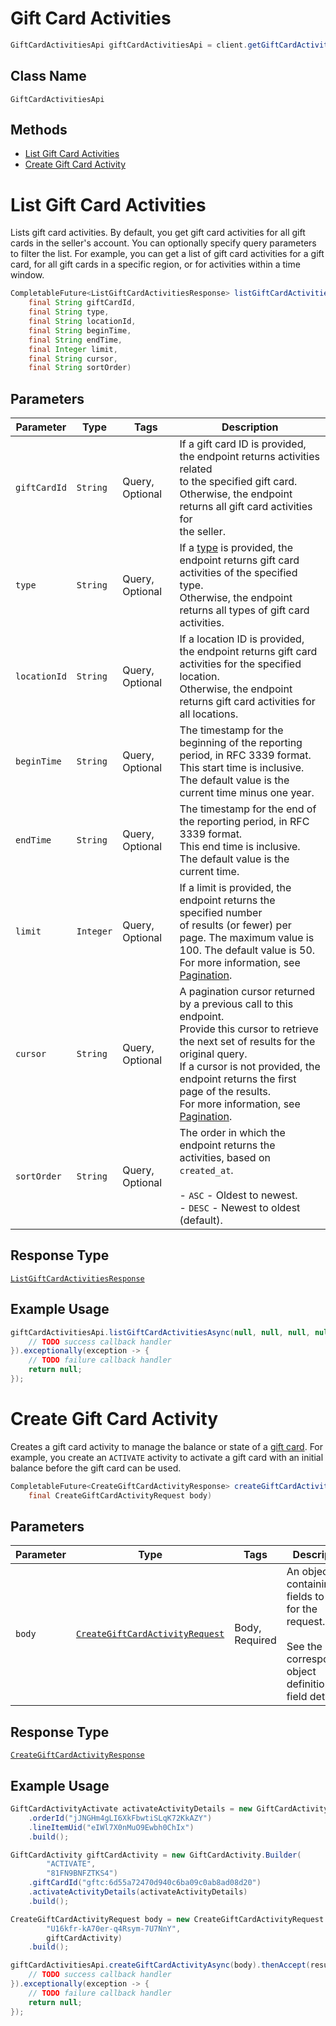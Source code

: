 # Gift Card Activities

```java
GiftCardActivitiesApi giftCardActivitiesApi = client.getGiftCardActivitiesApi();
```

## Class Name

`GiftCardActivitiesApi`

## Methods

* [List Gift Card Activities](../../doc/api/gift-card-activities.md#list-gift-card-activities)
* [Create Gift Card Activity](../../doc/api/gift-card-activities.md#create-gift-card-activity)


# List Gift Card Activities

Lists gift card activities. By default, you get gift card activities for all
gift cards in the seller's account. You can optionally specify query parameters to
filter the list. For example, you can get a list of gift card activities for a gift card,
for all gift cards in a specific region, or for activities within a time window.

```java
CompletableFuture<ListGiftCardActivitiesResponse> listGiftCardActivitiesAsync(
    final String giftCardId,
    final String type,
    final String locationId,
    final String beginTime,
    final String endTime,
    final Integer limit,
    final String cursor,
    final String sortOrder)
```

## Parameters

| Parameter | Type | Tags | Description |
|  --- | --- | --- | --- |
| `giftCardId` | `String` | Query, Optional | If a gift card ID is provided, the endpoint returns activities related<br>to the specified gift card. Otherwise, the endpoint returns all gift card activities for<br>the seller. |
| `type` | `String` | Query, Optional | If a [type](../../doc/models/gift-card-activity-type.md) is provided, the endpoint returns gift card activities of the specified type.<br>Otherwise, the endpoint returns all types of gift card activities. |
| `locationId` | `String` | Query, Optional | If a location ID is provided, the endpoint returns gift card activities for the specified location.<br>Otherwise, the endpoint returns gift card activities for all locations. |
| `beginTime` | `String` | Query, Optional | The timestamp for the beginning of the reporting period, in RFC 3339 format.<br>This start time is inclusive. The default value is the current time minus one year. |
| `endTime` | `String` | Query, Optional | The timestamp for the end of the reporting period, in RFC 3339 format.<br>This end time is inclusive. The default value is the current time. |
| `limit` | `Integer` | Query, Optional | If a limit is provided, the endpoint returns the specified number<br>of results (or fewer) per page. The maximum value is 100. The default value is 50.<br>For more information, see [Pagination](https://developer.squareup.com/docs/working-with-apis/pagination). |
| `cursor` | `String` | Query, Optional | A pagination cursor returned by a previous call to this endpoint.<br>Provide this cursor to retrieve the next set of results for the original query.<br>If a cursor is not provided, the endpoint returns the first page of the results.<br>For more information, see [Pagination](https://developer.squareup.com/docs/working-with-apis/pagination). |
| `sortOrder` | `String` | Query, Optional | The order in which the endpoint returns the activities, based on `created_at`.<br><br>- `ASC` - Oldest to newest.<br>- `DESC` - Newest to oldest (default). |

## Response Type

[`ListGiftCardActivitiesResponse`](../../doc/models/list-gift-card-activities-response.md)

## Example Usage

```java
giftCardActivitiesApi.listGiftCardActivitiesAsync(null, null, null, null, null, null, null, null).thenAccept(result -> {
    // TODO success callback handler
}).exceptionally(exception -> {
    // TODO failure callback handler
    return null;
});
```


# Create Gift Card Activity

Creates a gift card activity to manage the balance or state of a [gift card](../../doc/models/gift-card.md).
For example, you create an `ACTIVATE` activity to activate a gift card with an initial balance
before the gift card can be used.

```java
CompletableFuture<CreateGiftCardActivityResponse> createGiftCardActivityAsync(
    final CreateGiftCardActivityRequest body)
```

## Parameters

| Parameter | Type | Tags | Description |
|  --- | --- | --- | --- |
| `body` | [`CreateGiftCardActivityRequest`](../../doc/models/create-gift-card-activity-request.md) | Body, Required | An object containing the fields to POST for the request.<br><br>See the corresponding object definition for field details. |

## Response Type

[`CreateGiftCardActivityResponse`](../../doc/models/create-gift-card-activity-response.md)

## Example Usage

```java
GiftCardActivityActivate activateActivityDetails = new GiftCardActivityActivate.Builder()
    .orderId("jJNGHm4gLI6XkFbwtiSLqK72KkAZY")
    .lineItemUid("eIWl7X0nMuO9Ewbh0ChIx")
    .build();

GiftCardActivity giftCardActivity = new GiftCardActivity.Builder(
        "ACTIVATE",
        "81FN9BNFZTKS4")
    .giftCardId("gftc:6d55a72470d940c6ba09c0ab8ad08d20")
    .activateActivityDetails(activateActivityDetails)
    .build();

CreateGiftCardActivityRequest body = new CreateGiftCardActivityRequest.Builder(
        "U16kfr-kA70er-q4Rsym-7U7NnY",
        giftCardActivity)
    .build();

giftCardActivitiesApi.createGiftCardActivityAsync(body).thenAccept(result -> {
    // TODO success callback handler
}).exceptionally(exception -> {
    // TODO failure callback handler
    return null;
});
```

